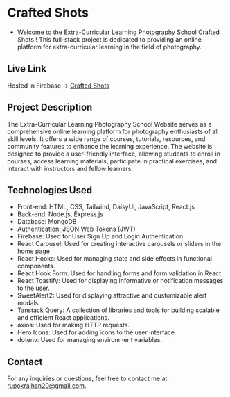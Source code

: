 # Crafted Shots
- Welcome to the Extra-Curricular Learning Photography School Crafted Shots ! This full-stack project is dedicated to providing an online platform for extra-curricular learning in the field of photography.

## Live Link
Hosted in Firebase -> [Crafted Shots]()

## Project Description
The Extra-Curricular Learning Photography School Website serves as a comprehensive online learning platform for photography enthusiasts of all skill levels. It offers a wide range of courses, tutorials, resources, and community features to enhance the learning experience. The website is designed to provide a user-friendly interface, allowing students to enroll in courses, access learning materials, participate in practical exercises, and interact with instructors and fellow learners.

## Technologies Used
- Front-end: HTML, CSS, Tailwind, DaisyUi, JavaScript, React.js
- Back-end: Node.js, Express.js
- Database: MongoDB
- Authentication: JSON Web Tokens (JWT)
- Firebase: Used for User Sign Up and Login Authentication
- React Carousel: Used for creating interactive carousels or sliders in the home page
- React Hooks: Used for managing state and side effects in functional components.
- React Hook Form: Used for handling forms and form validation in React.
- React Toastify: Used for displaying informative or notification messages to the user.
- SweetAlert2: Used for displaying attractive and customizable alert modals.
- Tanstack Query: A collection of libraries and tools for building scalable and efficient React applications.
- axios: Used for making HTTP requests.
- Hero Icons: Used for adding icons to the user interface
- dotenv: Used for managing environment variables.


## Contact

For any inquiries or questions, feel free to contact me at [rupokraihan20@gmail.com](mailto:rupokraihan20@gmail.com).


